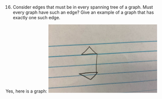 16. Consider edges that must be in every spanning tree of a graph. Must every graph have such an edge? Give an example of a graph that has exactly one such edge.

Yes, here is a graph:
![treegraph.png](https://github.com/thirdball/csc208/blob/main/treegraph.png)
